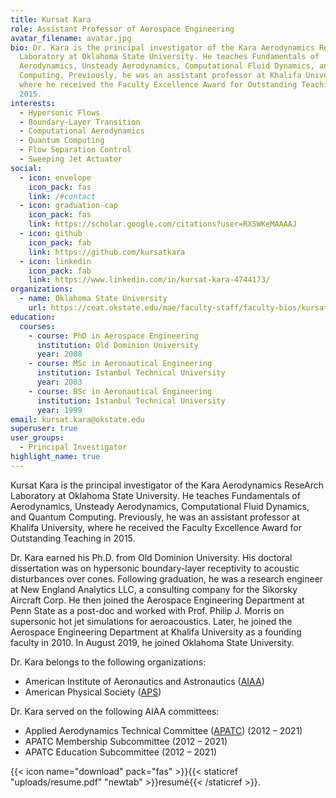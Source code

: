 ```yaml
---
title: Kursat Kara
role: Assistant Professor of Aerospace Engineering
avatar_filename: avatar.jpg
bio: Dr. Kara is the principal investigator of the Kara Aerodynamics Research
  Laboratory at Oklahoma State University. He teaches Fundamentals of
  Aerodynamics, Unsteady Aerodynamics, Computational Fluid Dynamics, and Quantum
  Computing. Previously, he was an assistant professor at Khalifa University,
  where he received the Faculty Excellence Award for Outstanding Teaching in
  2015.
interests:
  - Hypersonic Flows
  - Boundary-Layer Transition
  - Computational Aerodynamics
  - Quantum Computing
  - Flow Separation Control
  - Sweeping Jet Actuator
social:
  - icon: envelope
    icon_pack: fas
    link: /#contact
  - icon: graduation-cap
    icon_pack: fas
    link: https://scholar.google.com/citations?user=RXSWKeMAAAAJ
  - icon: github
    icon_pack: fab
    link: https://github.com/kursatkara
  - icon: linkedin
    icon_pack: fab
    link: https://www.linkedin.com/in/kursat-kara-4744173/
organizations:
  - name: Oklahoma State University
    url: https://ceat.okstate.edu/mae/faculty-staff/faculty-bios/kursat-kara.html
education:
  courses:
    - course: PhD in Aerospace Engineering
      institution: Old Dominion University
      year: 2008
    - course: MSc in Aeronautical Engineering
      institution: Istanbul Technical University
      year: 2003
    - course: BSc in Aeronautical Engineering
      institution: Istanbul Technical University
      year: 1999
email: kursat.kara@okstate.edu
superuser: true
user_groups:
  - Principal Investigator
highlight_name: true
---
```

Kursat Kara is the principal investigator of the Kara Aerodynamics ReseArch Laboratory at Oklahoma State University. He teaches Fundamentals of Aerodynamics, Unsteady Aerodynamics, Computational Fluid Dynamics, and Quantum Computing. Previously, he was an assistant professor at Khalifa University, where he received the Faculty Excellence Award for Outstanding Teaching in 2015.

Dr. Kara earned his Ph.D. from Old Dominion University. His doctoral dissertation was on hypersonic boundary-layer receptivity to acoustic disturbances over cones. Following graduation, he was a research engineer at New England Analytics LLC, a consulting company for the Sikorsky Aircraft Corp. He then joined the Aerospace Engineering Department at Penn State as a post-doc and worked with Prof. Philip J. Morris on supersonic hot jet simulations for aeroacoustics. Later, he joined the Aerospace Engineering Department at Khalifa University as a founding faculty in 2010. In August 2019, he joined Oklahoma State University.

Dr. Kara belongs to the following organizations:
* American Institute of Aeronautics and Astronautics ([AIAA](https://www.aiaa.org/))
* American Physical Society ([APS](https://www.aps.org/))

Dr. Kara served on the following AIAA committees:
* Applied Aerodynamics Technical Committee ([APATC](https://engage.aiaa.org/aerospace-sciences/communities/community-home?CommunityKey=290711b5-6db8-464c-a6a7-4a55102f18fd)) (2012 – 2021)
* APATC Membership Subcommittee (2012 – 2021)
* APATC Education Subcommittee (2012 – 2021)

{{< icon name="download" pack="fas" >}}{{< staticref "uploads/resume.pdf" "newtab" >}}resumé{{< /staticref >}}.